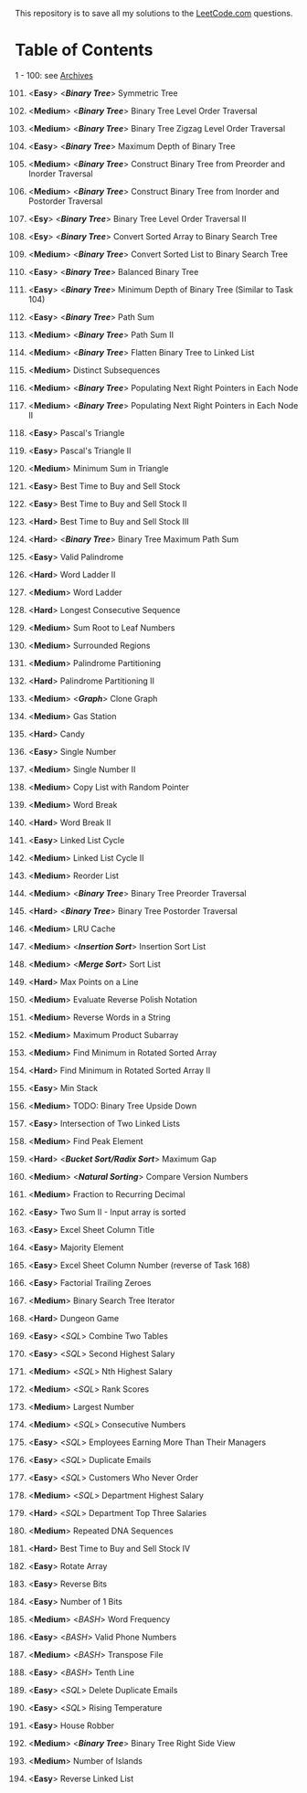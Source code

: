 This repository is to save all my solutions to the [LeetCode.com][LeetCode]
questions.


Table of Contents
=================

1 - 100: see [Archives][archive]

101. \<**Easy**>    \<***Binary Tree***> Symmetric Tree
102. \<**Medium**>  \<***Binary Tree***> Binary Tree Level Order Traversal
103. \<**Medium**>  \<***Binary Tree***> Binary Tree Zigzag Level Order Traversal
104. \<**Easy**>    \<***Binary Tree***> Maximum Depth of Binary Tree
105. \<**Medium**>  \<***Binary Tree***> Construct Binary Tree from Preorder and Inorder Traversal
106. \<**Medium**>  \<***Binary Tree***> Construct Binary Tree from Inorder and Postorder Traversal
107. \<**Esy**>     \<***Binary Tree***> Binary Tree Level Order Traversal II
108. \<**Esy**>     \<***Binary Tree***> Convert Sorted Array to Binary Search Tree
109. \<**Medium**>  \<***Binary Tree***> Convert Sorted List to Binary Search Tree
110. \<**Easy**>    \<***Binary Tree***> Balanced Binary Tree
111. \<**Easy**>    \<***Binary Tree***> Minimum Depth of Binary Tree (Similar to Task 104)
112. \<**Easy**>    \<***Binary Tree***> Path Sum
113. \<**Medium**>  \<***Binary Tree***> Path Sum II
114. \<**Medium**>  \<***Binary Tree***> Flatten Binary Tree to Linked List
115. \<**Medium**>  Distinct Subsequences
116. \<**Medium**>  \<***Binary Tree***> Populating Next Right Pointers in Each Node
117. \<**Medium**>  \<***Binary Tree***> Populating Next Right Pointers in Each Node II
118. \<**Easy**>    Pascal's Triangle
119. \<**Easy**>    Pascal's Triangle II
120. \<**Medium**>  Minimum Sum in Triangle
121. \<**Easy**>    Best Time to Buy and Sell Stock
122. \<**Easy**>    Best Time to Buy and Sell Stock II
123. \<**Hard**>    Best Time to Buy and Sell Stock III
124. \<**Hard**>    \<***Binary Tree***> Binary Tree Maximum Path Sum
125. \<**Easy**>    Valid Palindrome
126. \<**Hard**>    Word Ladder II
127. \<**Medium**>  Word Ladder
128. \<**Hard**>    Longest Consecutive Sequence
129. \<**Medium**>  Sum Root to Leaf Numbers
130. \<**Medium**>  Surrounded Regions
131. \<**Medium**>  Palindrome Partitioning
132. \<**Hard**>    Palindrome Partitioning II
133. \<**Medium**>  \<***Graph***> Clone Graph
134. \<**Medium**>  Gas Station
135. \<**Hard**>    Candy
136. \<**Easy**>    Single Number
137. \<**Medium**>  Single Number II
138. \<**Medium**>  Copy List with Random Pointer
139. \<**Medium**>  Word Break
140. \<**Hard**>    Word Break II
141. \<**Easy**>    Linked List Cycle
142. \<**Medium**>  Linked List Cycle II
143. \<**Medium**>  Reorder List
144. \<**Medium**>  \<***Binary Tree***> Binary Tree Preorder Traversal
145. \<**Hard**>    \<***Binary Tree***> Binary Tree Postorder Traversal
146. \<**Medium**>  LRU Cache
147. \<**Medium**>  \<***Insertion Sort***> Insertion Sort List
148. \<**Medium**>  \<***Merge Sort***> Sort List
149. \<**Hard**>    Max Points on a Line
150. \<**Medium**>  Evaluate Reverse Polish Notation
151. \<**Medium**>  Reverse Words in a String
152. \<**Medium**>  Maximum Product Subarray
153. \<**Medium**>  Find Minimum in Rotated Sorted Array
154. \<**Hard**>    Find Minimum in Rotated Sorted Array II
155. \<**Easy**>    Min Stack
156. \<**Medium**>  TODO: Binary Tree Upside Down
160. \<**Easy**>    Intersection of Two Linked Lists
162. \<**Medium**>  Find Peak Element
164. \<**Hard**>    \<***Bucket Sort/Radix Sort***> Maximum Gap
165. \<**Medium**>  \<***Natural Sorting***> Compare Version Numbers
166. \<**Medium**>  Fraction to Recurring Decimal
167. \<**Easy**>    Two Sum II - Input array is sorted
168. \<**Easy**>    Excel Sheet Column Title
169. \<**Easy**>    Majority Element
171. \<**Easy**>    Excel Sheet Column Number (reverse of Task 168)
172. \<**Easy**>    Factorial Trailing Zeroes
173. \<**Medium**>  Binary Search Tree Iterator
174. \<**Hard**>    Dungeon Game
175. \<**Easy**>    <*SQL*> Combine Two Tables
176. \<**Easy**>    <*SQL*> Second Highest Salary
177. \<**Medium**>  <*SQL*> Nth Highest Salary
178. \<**Medium**>  <*SQL*> Rank Scores
179. \<**Medium**>  Largest Number
180. \<**Medium**>  <*SQL*> Consecutive Numbers
181. \<**Easy**>    <*SQL*> Employees Earning More Than Their Managers
182. \<**Easy**>    <*SQL*> Duplicate Emails
183. \<**Easy**>    <*SQL*> Customers Who Never Order
184. \<**Medium**>  <*SQL*> Department Highest Salary
185. \<**Hard**>    <*SQL*> Department Top Three Salaries
187. \<**Medium**>  Repeated DNA Sequences
188. \<**Hard**>    Best Time to Buy and Sell Stock IV
189. \<**Easy**>    Rotate Array
190. \<**Easy**>    Reverse Bits
191. \<**Easy**>    Number of 1 Bits
192. \<**Medium**>  <*BASH*> Word Frequency
193. \<**Easy**>    <*BASH*> Valid Phone Numbers
194. \<**Medium**>  <*BASH*> Transpose File
195. \<**Easy**>    <*BASH*> Tenth Line
196. \<**Easy**>    <*SQL*> Delete Duplicate Emails
197. \<**Easy**>    <*SQL*> Rising Temperature
198. \<**Easy**>    House Robber
199. \<**Medium**>  \<***Binary Tree***> Binary Tree Right Side View
200. \<**Medium**>  Number of Islands

206. \<**Easy**>    Reverse Linked List


[LeetCode]: https://leetcode.com/problemset/all/
[archive]: /archives
